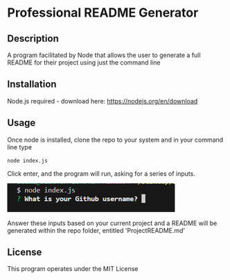 # Professional README Generator

## Description

A program facilitated by Node that allows the user to generate a full README for their project using just the command line

## Installation

Node.js required - download here: https://nodejs.org/en/download

## Usage

Once node is installed, clone the repo to your system and in your command line type

```
node index.js
```
Click enter, and the program will run, asking for a series of inputs. 

![Input example](./starter/images/Capture.PNG)

Answer these inputs based on your current project and a README will be generated within the repo folder, entitled 'ProjectREADME.md'

## License

This program operates under the MIT License